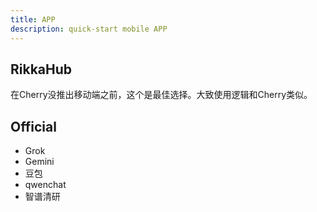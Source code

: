 ```yaml
---
title: APP
description: quick-start mobile APP
---
```


## RikkaHub

在Cherry没推出移动端之前，这个是最佳选择。大致使用逻辑和Cherry类似。

## Official

- Grok
- Gemini
- 豆包
- qwenchat
- 智谱清研

